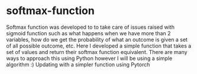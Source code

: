 # softmax-function
Softmax function was developed to to take care of issues raised with sigmoid function such as what happens when we have more than 2 variables, how do we get the probability of what an outcome is given a set of all possible outcome, etc. Here I developed a simple function that takes a set of values and return their softmax function equivalent. There are many ways to approach this using Python however I will be using a simple algorithm :) 
Updating with a simpler function using Pytorch
